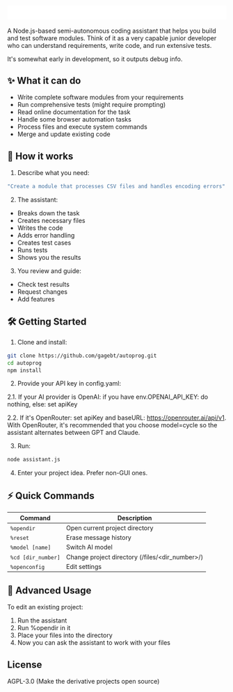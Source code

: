 <div align="center">
  <img src="header.svg?1" alt="Yet Another Programming Assistant" />
</div>

A Node.js-based semi-autonomous coding assistant that helps you build and test software modules. Think of it as a very capable junior developer who can understand requirements, write code, and run extensive tests.

It's somewhat early in development, so it outputs debug info.

## ✨ What it can do

- Write complete software modules from your requirements
- Run comprehensive tests (might require prompting)
- Read online documentation for the task
- Handle some browser automation tasks
- Process files and execute system commands
- Merge and update existing code

## 🤖 How it works

1. Describe what you need:
```bash
"Create a module that processes CSV files and handles encoding errors"
```

2. The assistant:
- Breaks down the task
- Creates necessary files
- Writes the code
- Adds error handling
- Creates test cases
- Runs tests
- Shows you the results

3. You review and guide:
- Check test results
- Request changes
- Add features

## 🛠️ Getting Started

1. Clone and install:
```bash
git clone https://github.com/gagebt/autoprog.git
cd autoprog
npm install
```

2. Provide your API key in config.yaml:

2.1. If your AI provider is OpenAI: if you have env.OPENAI_API_KEY: do nothing, else: set apiKey

2.2. If it's OpenRouter: set apiKey and baseURL: https://openrouter.ai/api/v1. With OpenRouter, it's recommended that you choose model=cycle so the assistant alternates between GPT and Claude.

3. Run:
```bash
node assistant.js
```

4. Enter your project idea. Prefer non-GUI ones.

## ⚡ Quick Commands

| Command | Description |
|---------|-------------|
| `%opendir` | Open current project directory |
| `%reset` | Erase message history |
| `%model [name]` | Switch AI model |
| `%cd [dir_number]` | Change project directory (/files/<dir_number>/) |
| `%openconfig` | Edit settings |

## 🔧 Advanced Usage

To edit an existing project:
1. Run the assistant
2. Run %opendir in it
3. Place your files into the directory
4. Now you can ask the assistant to work with your files

## License

AGPL-3.0 (Make the derivative projects open source)